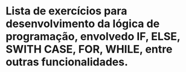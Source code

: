 # Lista de exercícios para desenvolvimento da lógica de programação, envolvedo IF, ELSE, SWITH CASE, FOR, WHILE, entre outras funcionalidades. 
